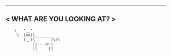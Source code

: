 
__________________________
< WHAT ARE YOU LOOKING AT? >
 --------------------------
        \   ^__^
         \  (oo)\_______
            (__)\       )\/\
                ||----w |
                ||     ||
